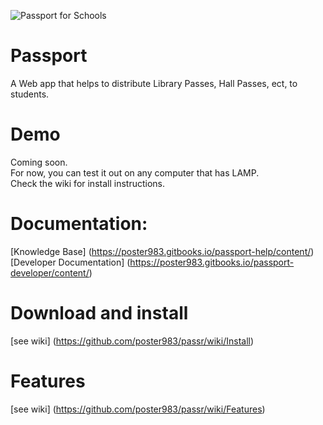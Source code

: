 ![Passport for Schools](https://github.com/poster983/passport/blob/gh-pages/images/PassportHeader.png)




# Passport
A Web app that helps to distribute Library Passes, Hall Passes, ect,  to students.

# Demo
Coming soon.  
For now, you can test it out  on any computer that has LAMP.    
Check the wiki for install instructions.

# Documentation: 
[Knowledge Base] (https://poster983.gitbooks.io/passport-help/content/)  
[Developer Documentation] (https://poster983.gitbooks.io/passport-developer/content/)

# Download and install  
[see wiki] (https://github.com/poster983/passr/wiki/Install)

# Features  
[see wiki] (https://github.com/poster983/passr/wiki/Features)
